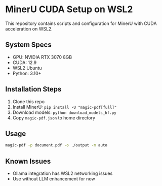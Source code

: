 # MinerU CUDA Setup on WSL2

This repository contains scripts and configuration for MinerU with CUDA acceleration on WSL2.

## System Specs
- GPU: NVIDIA RTX 3070 8GB
- CUDA: 12.9
- WSL2 Ubuntu
- Python: 3.10+

## Installation Steps
1. Clone this repo
2. Install MinerU: `pip install -U "magic-pdf[full]"`
3. Download models: `python download_models_hf.py`
4. Copy `magic-pdf.json` to home directory

## Usage
```bash
magic-pdf -p document.pdf -o ./output -m auto
```

## Known Issues
- Ollama integration has WSL2 networking issues
- Use without LLM enhancement for now
